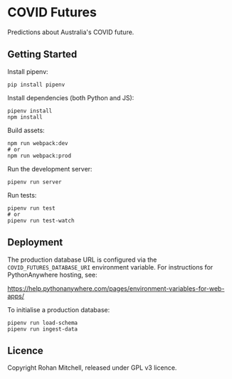 # COVID Futures

Predictions about Australia's COVID future.


## Getting Started

Install pipenv:

```
pip install pipenv
```

Install dependencies (both Python and JS):

```
pipenv install
npm install
```

Build assets:

```
npm run webpack:dev
# or
npm run webpack:prod
```

Run the development server:

```
pipenv run server
```

Run tests:

```
pipenv run test
# or
pipenv run test-watch
```

## Deployment

The production database URL is configured via the `COVID_FUTURES_DATABASE_URI` environment variable. For
instructions for PythonAnywhere hosting, see:

https://help.pythonanywhere.com/pages/environment-variables-for-web-apps/

To initialise a production database:

```
pipenv run load-schema
pipenv run ingest-data
```


## Licence

Copyright Rohan Mitchell, released under GPL v3 licence.

